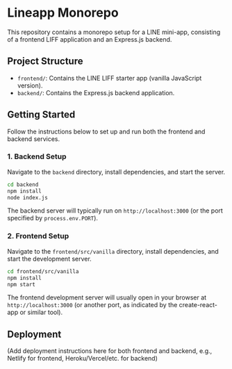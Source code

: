 # Lineapp Monorepo

This repository contains a monorepo setup for a LINE mini-app, consisting of a frontend LIFF application and an Express.js backend.

## Project Structure

- `frontend/`: Contains the LINE LIFF starter app (vanilla JavaScript version).
- `backend/`: Contains the Express.js backend application.

## Getting Started

Follow the instructions below to set up and run both the frontend and backend services.

### 1. Backend Setup

Navigate to the `backend` directory, install dependencies, and start the server.

```bash
cd backend
npm install
node index.js
```

The backend server will typically run on `http://localhost:3000` (or the port specified by `process.env.PORT`).

### 2. Frontend Setup

Navigate to the `frontend/src/vanilla` directory, install dependencies, and start the development server.

```bash
cd frontend/src/vanilla
npm install
npm start
```

The frontend development server will usually open in your browser at `http://localhost:3000` (or another port, as indicated by the create-react-app or similar tool).

## Deployment

(Add deployment instructions here for both frontend and backend, e.g., Netlify for frontend, Heroku/Vercel/etc. for backend)
